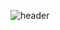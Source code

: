 ![header](https://user-images.githubusercontent.com/90616646/133086037-52d5a08b-5677-4081-b39d-7250cc3c4f3a.jpg)
<!--
**milen404ka/milen404ka** is a ✨ _special_ ✨ repository because its `README.md` (this file) appears on your GitHub profile.

Here are some ideas to get you started:

- 🔭 I’m currently working on ...
- 🌱 I’m currently learning ...
- 👯 I’m looking to collaborate on ...
- 🤔 I’m looking for help with ...
- 💬 Ask me about ...
- 📫 How to reach me: ...
- 😄 Pronouns: ...
- ⚡ Fun fact: ...
-->
